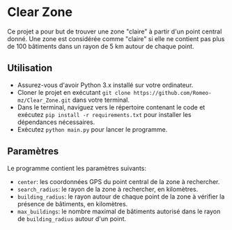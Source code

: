 # Clear Zone

Ce projet a pour but de trouver une zone "claire" à partir d'un point central donné. Une zone est considérée comme "claire" si elle ne contient pas plus de 100 bâtiments dans un rayon de 5 km autour de chaque point. 

## Utilisation

- Assurez-vous d'avoir Python 3.x installé sur votre ordinateur.
- Cloner le projet en exécutant `git clone https://github.com/Romeo-mz/Clear_Zone.git` dans votre terminal.
- Dans le terminal, naviguez vers le répertoire contenant le code et exécutez `pip install -r requirements.txt` pour installer les dépendances nécessaires.
- Exécutez `python main.py` pour lancer le programme.

## Paramètres

Le programme contient les paramètres suivants:

- `center`: les coordonnées GPS du point central de la zone à rechercher.
- `search_radius`: le rayon de la zone à rechercher, en kilomètres.
- `building_radius`: le rayon autour de chaque point de la zone à vérifier la présence de bâtiments, en kilomètres.
- `max_buildings`: le nombre maximal de bâtiments autorisé dans le rayon de `building_radius` autour d'un point.
